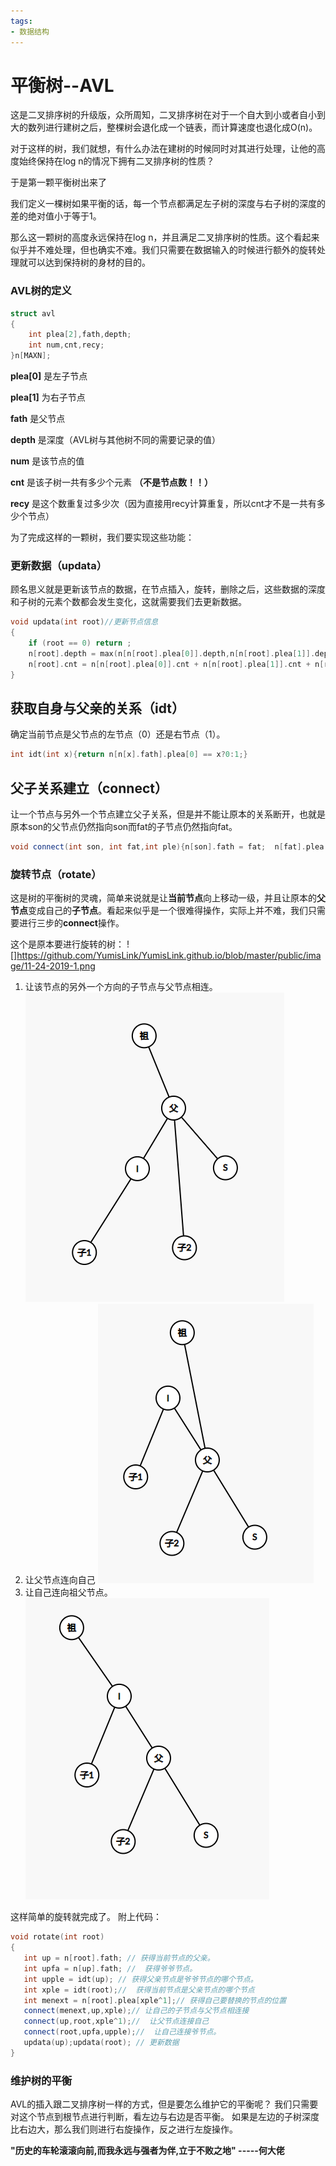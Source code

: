 ```yaml
---
tags: 
- 数据结构
---
```

# 平衡树--AVL
这是二叉排序树的升级版，众所周知，二叉排序树在对于一个自大到小或者自小到大的数列进行建树之后，整棵树会退化成一个链表，而计算速度也退化成O(n)。

对于这样的树，我们就想，有什么办法在建树的时候同时对其进行处理，让他的高度始终保持在log n的情况下拥有二叉排序树的性质？

于是第一颗平衡树出来了

我们定义一棵树如果平衡的话，每一个节点都满足左子树的深度与右子树的深度的差的绝对值小于等于1。

那么这一颗树的高度永远保持在log n，并且满足二叉排序树的性质。这个看起来似乎并不难处理，但也确实不难。我们只需要在数据输入的时候进行额外的旋转处理就可以达到保持树的身材的目的。

### AVL树的定义
```cpp
struct avl
{
	int plea[2],fath,depth;	
	int num,cnt,recy;
}n[MAXN];
```

**plea[0]** 是左子节点

**plea[1]** 为右子节点

**fath** 是父节点

**depth** 是深度（AVL树与其他树不同的需要记录的值）

**num** 是该节点的值

**cnt** 是该子树一共有多少个元素 **（不是节点数！！）**

**recy** 是这个数重复过多少次（因为直接用recy计算重复，所以cnt才不是一共有多少个节点） 

为了完成这样的一颗树，我们要实现这些功能：

### 更新数据（updata）
顾名思义就是更新该节点的数据，在节点插入，旋转，删除之后，这些数据的深度和子树的元素个数都会发生变化，这就需要我们去更新数据。
```cpp
void updata(int root)//更新节点信息
{
    if (root == 0) return ;
    n[root].depth = max(n[n[root].plea[0]].depth,n[n[root].plea[1]].depth) + 1;
    n[root].cnt = n[n[root].plea[0]].cnt + n[n[root].plea[1]].cnt + n[root].recy;
}
```
## 获取自身与父亲的关系（idt）
确定当前节点是父节点的左节点（0）还是右节点（1）。
```cpp
int idt(int x){return n[n[x].fath].plea[0] == x?0:1;}
```
## 父子关系建立（connect）
让一个节点与另外一个节点建立父子关系，但是并不能让原本的关系断开，也就是原本son的父节点仍然指向son而fat的子节点仍然指向fat。
```cpp
void connect(int son, int fat,int ple){n[son].fath = fat;  n[fat].plea[ple] = son;}  
```


### 旋转节点（rotate）
这是树的平衡树的灵魂，简单来说就是让**当前节点**向上移动一级，并且让原本的**父节点**变成自己的**子节点**。看起来似乎是一个很难得操作，实际上并不难，我们只需要进行三步的**connect**操作。

这个是原本要进行旋转的树：
![]https://github.com/YumisLink/YumisLink.github.io/blob/master/public/image/11-24-2019-1.png
1. 让该节点的另外一个方向的子节点与父节点相连。
![](https://github.com/YumisLink/YumisLink.github.io/blob/master/public/image/11-24-2019-2.png)
2. 让父节点连向自己
![](https://github.com/YumisLink/YumisLink.github.io/blob/master/public/image/11-24-2019-3.png)
3. 让自己连向祖父节点。
![](https://github.com/YumisLink/YumisLink.github.io/blob/master/public/image/11-24-2019-4.png)


这样简单的旋转就完成了。
附上代码：
```cpp
void rotate(int root)
{
   int up = n[root].fath; // 获得当前节点的父亲。 
   int upfa = n[up].fath; //  获得爷爷节点。 
   int upple = idt(up); // 获得父亲节点是爷爷节点的哪个节点。 
   int xple = idt(root);//  获得当前节点是父亲节点的哪个节点 
   int menext = n[root].plea[xple^1];// 获得自己要替换的节点的位置
   connect(menext,up,xple);// 让自己的子节点与父节点相连接 
   connect(up,root,xple^1);//  让父节点连接自己 
   connect(root,upfa,upple);//  让自己连接爷节点。
   updata(up);updata(root); // 更新数据 
}
```


### 维护树的平衡
AVL的插入跟二叉排序树一样的方式，但是要怎么维护它的平衡呢？
我们只需要对这个节点到根节点进行判断，看左边与右边是否平衡。
如果是左边的子树深度比右边大，那么我们则进行右旋操作，反之进行左旋操作。


**"历史的车轮滚滚向前,而我永远与强者为伴,立于不败之地" -----何大佬**